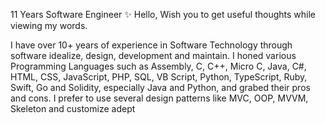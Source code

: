 11 Years Software Engineer ✨ Hello, Wish you to get useful thoughts while viewing my words.

I have over 10+ years of experience in Software Technology through software idealize, design, development and maintain. I honed various Programming Languages such as Assembly, C, C++, Micro C, Java, C#, HTML, CSS, JavaScript, PHP, SQL, VB Script, Python, TypeScript, Ruby, Swift, Go and Solidity, especially Java and Python, and grabed their pros and cons. I prefer to use several design patterns like MVC, OOP, MVVM, Skeleton and customize adept 

